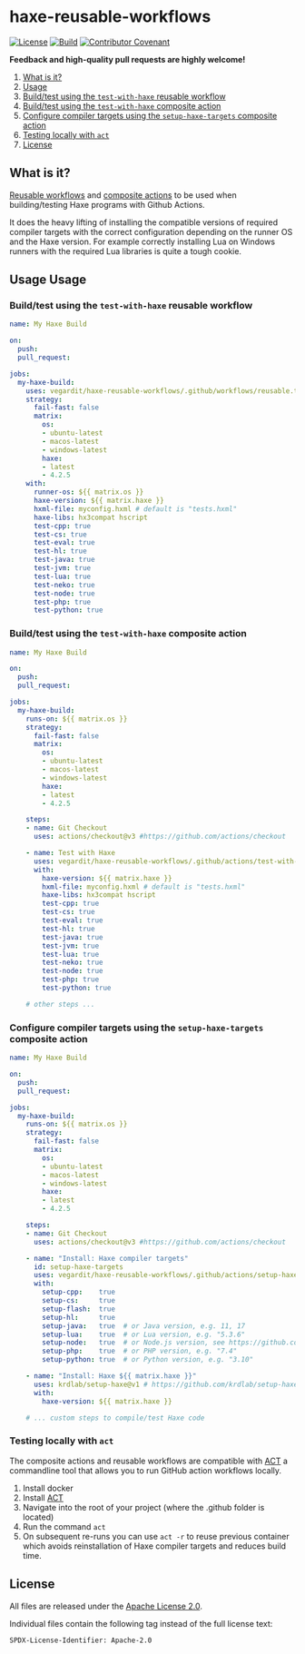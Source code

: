 # haxe-reusable-workflows

[![License](https://img.shields.io/github/license/vegardit/haxe-reusable-workflows.svg?label=license)](#license)
[![Build](https://github.com/vegardit/haxe-reusable-workflows/actions/workflows/test.reusable-workflow.yml/badge.svg)](https://github.com/vegardit/haxe-reusable-workflows/actions/workflows/test.reusable-workflow.yml)
[![Contributor Covenant](https://img.shields.io/badge/Contributor%20Covenant-v2.0%20adopted-ff69b4.svg)](CODE_OF_CONDUCT.md)


**Feedback and high-quality pull requests are highly welcome!**

1. [What is it?](#what-is-it)
1. [Usage](#usage)
  1. [Build/test using the `test-with-haxe` reusable workflow](#test-with-haxe-workflow)
  1. [Build/test using the `test-with-haxe` composite action](#test-with-haxe-action)
  1. [Configure compiler targets using the `setup-haxe-targets` composite action](#setup-haxe-targets-action)
  1. [Testing locally with `act`](#testing-locally)
1. [License](#license)

## <a name="what-is-it"></a>What is it?

[Reusable workflows](https://docs.github.com/en/actions/using-workflows/reusing-workflows) and
[composite actions](https://docs.github.com/en/actions/creating-actions/creating-a-composite-action) to be used when building/testing Haxe programs with Github Actions.

It does the heavy lifting of installing the compatible versions of required compiler targets with the correct configuration depending on the runner OS and the Haxe version.
For example correctly installing Lua on Windows runners with the required Lua libraries is quite a tough cookie.


## Usage <a name="usage"></a>Usage

### <a name="test-with-haxe-workflow"></a>Build/test using the `test-with-haxe` reusable workflow

```yaml
name: My Haxe Build

on:
  push:
  pull_request:

jobs:
  my-haxe-build:
    uses: vegardit/haxe-reusable-workflows/.github/workflows/reusable.test-with-haxe.yml@v1
    strategy:
      fail-fast: false
      matrix:
        os:
        - ubuntu-latest
        - macos-latest
        - windows-latest
        haxe:
        - latest
        - 4.2.5
    with:
      runner-os: ${{ matrix.os }}
      haxe-version: ${{ matrix.haxe }}
      hxml-file: myconfig.hxml # default is "tests.hxml"
      haxe-libs: hx3compat hscript
      test-cpp: true
      test-cs: true
      test-eval: true
      test-hl: true
      test-java: true
      test-jvm: true
      test-lua: true
      test-neko: true
      test-node: true
      test-php: true
      test-python: true
```

### <a name="test-with-haxe-action"></a>Build/test using the `test-with-haxe` composite action

```yaml
name: My Haxe Build

on:
  push:
  pull_request:

jobs:
  my-haxe-build:
    runs-on: ${{ matrix.os }}
    strategy:
      fail-fast: false
      matrix:
        os:
        - ubuntu-latest
        - macos-latest
        - windows-latest
        haxe:
        - latest
        - 4.2.5

    steps:
    - name: Git Checkout
      uses: actions/checkout@v3 #https://github.com/actions/checkout

    - name: Test with Haxe
      uses: vegardit/haxe-reusable-workflows/.github/actions/test-with-haxe@v1
      with:
        haxe-version: ${{ matrix.haxe }}
        hxml-file: myconfig.hxml # default is "tests.hxml"
        haxe-libs: hx3compat hscript
        test-cpp: true
        test-cs: true
        test-eval: true
        test-hl: true
        test-java: true
        test-jvm: true
        test-lua: true
        test-neko: true
        test-node: true
        test-php: true
        test-python: true

    # other steps ...
```


### <a name="setup-haxe-targets-action"></a>Configure compiler targets using the `setup-haxe-targets` composite action

```yaml
name: My Haxe Build

on:
  push:
  pull_request:

jobs:
  my-haxe-build:
    runs-on: ${{ matrix.os }}
    strategy:
      fail-fast: false
      matrix:
        os:
        - ubuntu-latest
        - macos-latest
        - windows-latest
        haxe:
        - latest
        - 4.2.5

    steps:
    - name: Git Checkout
      uses: actions/checkout@v3 #https://github.com/actions/checkout

    - name: "Install: Haxe compiler targets"
      id: setup-haxe-targets
      uses: vegardit/haxe-reusable-workflows/.github/actions/setup-haxe-targets@v1
      with:
        setup-cpp:    true
        setup-cs:     true
        setup-flash:  true
        setup-hl:     true
        setup-java:   true  # or Java version, e.g. 11, 17
        setup-lua:    true  # or Lua version, e.g. "5.3.6"
        setup-node:   true  # or Node.js version, see https://github.com/actions/setup-node/#supported-version-syntax
        setup-php:    true  # or PHP version, e.g. "7.4"
        setup-python: true  # or Python version, e.g. "3.10"

    - name: "Install: Haxe ${{ matrix.haxe }}"
      uses: krdlab/setup-haxe@v1 # https://github.com/krdlab/setup-haxe
      with:
        haxe-version: ${{ matrix.haxe }}

    # ... custom steps to compile/test Haxe code
```

### <a name="testing-locally"></a> Testing locally with `act`

The composite actions and reusable workflows are compatible with [ACT](https://github.com/nektos/act) a commandline tool that allows you to run
GitHub action workflows locally.

1. Install docker
1. Install [ACT](https://github.com/nektos/act)
1. Navigate into the root of your project (where the .github folder is located)
1. Run the command `act`
1. On subsequent re-runs you can use `act -r` to reuse previous container which avoids reinstallation of Haxe compiler targets and reduces build time.


## <a name="license"></a>License

All files are released under the [Apache License 2.0](LICENSE.txt).

Individual files contain the following tag instead of the full license text:
```
SPDX-License-Identifier: Apache-2.0
```
